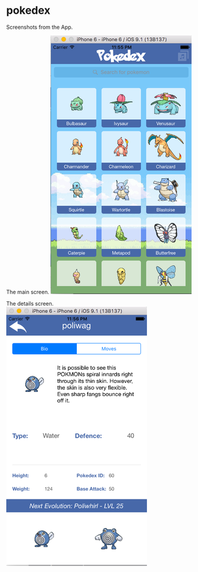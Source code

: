 # pokedex

Screenshots from the App.

The main screen.
![Alt text](screenshots/pic1.png)


The details screen.
![Alt text](screenshots/pic2.png)
